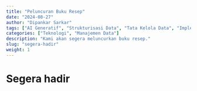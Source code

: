 ```yaml
---
title: "Peluncuran Buku Resep"
date: "2024-08-27"
author: "Dipankar Sarkar"
tags: ["AI Generatif", "Strukturisasi Data", "Tata Kelola Data", "Implementasi AI", "Pipa Data"]
categories: ["Teknologi", "Manajemen Data"]
description: "Kami akan segera meluncurkan buku resep."
slug: "segera-hadir"
weight: 1
---
```


# Segera hadir